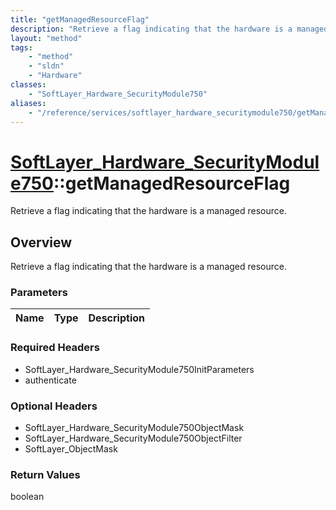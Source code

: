 ```yaml
---
title: "getManagedResourceFlag"
description: "Retrieve a flag indicating that the hardware is a managed resource."
layout: "method"
tags:
    - "method"
    - "sldn"
    - "Hardware"
classes:
    - "SoftLayer_Hardware_SecurityModule750"
aliases:
    - "/reference/services/softlayer_hardware_securitymodule750/getManagedResourceFlag"
---
```

# [SoftLayer_Hardware_SecurityModule750](/reference/services/SoftLayer_Hardware_SecurityModule750)::getManagedResourceFlag

Retrieve a flag indicating that the hardware is a managed resource.


## Overview 
Retrieve a flag indicating that the hardware is a managed resource.

### Parameters 
|Name | Type | Description |
| --- | --- | --- |


### Required Headers
* SoftLayer_Hardware_SecurityModule750InitParameters
* authenticate

### Optional Headers
* SoftLayer_Hardware_SecurityModule750ObjectMask
* SoftLayer_Hardware_SecurityModule750ObjectFilter
* SoftLayer_ObjectMask

### Return Values
boolean

